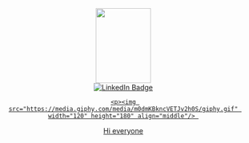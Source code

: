 
<html>
<head>
<title></title>
</head>
<body>

<div id="header" align="center" >
  <img src="https://media.giphy.com/media/IeRdg7gLkfK1ly2mFU/giphy.gif"/ width="110" height="150">
</div>
<div id="badges" align="center">
  <a href="https://www.linkedin.com/feed/">
    <img src="https://img.shields.io/badge/LinkedIn-blue?style=for-the-badge&logo=linkedin&logoColor=white" alt="LinkedIn Badge"/>
</div>
  <div align="center">
<img src="https://komarev.com/ghpvc/?username=96Arthur96-github-username&style=flat-square&color=blue" alt=""/>
 

    
    <p><img src="https://media.giphy.com/media/m0dmKBkncVETJv2h0S/giphy.gif" width="120" height="180" align="middle"/> 
Hi everyone</p>
    </body>
</html>
